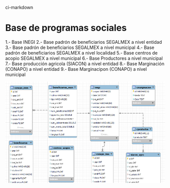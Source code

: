 ci-markdown


# Base de programas sociales



1.- Base INEGI <break>
2.- Base padrón de beneficiarios SEGALMEX a nivel entidad
3.- Base padrón de beneficiarios SEGALMEX a nivel municipal
4.- Base padrón de beneficiarios SEGALMEX a nivel localidad
5.- Base centros de acopio SEGALMEX a nivel municipal
6.- Base Productores a nivel municipal
7.- Base producción agricola (SIACON) a nivel entidad
8.- Base Marginación (CONAPO) a nivel entidad
9.- Base Marginacipon (CONAPO) a nivel municipal



![Alt text](relationship.png "MySQL")
